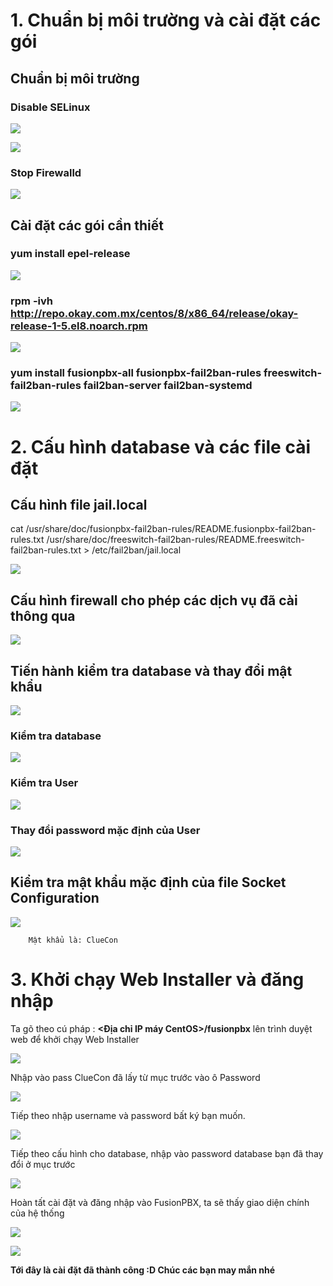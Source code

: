  # 1.   Chuẩn bị môi trường và cài đặt các gói

## Chuẩn bị môi trường

### Disable SELinux

![](.//media/image1.png) 

![](.//media/image2.png)


### Stop Firewalld

![](.//media/image3.png)


## Cài đặt các gói cần thiết

### yum install epel-release

![](.//media/image4.png) 

### rpm -ivh http://repo.okay.com.mx/centos/8/x86_64/release/okay-release-1-5.el8.noarch.rpm

![](.//media/image5.png) 

### yum install fusionpbx-all fusionpbx-fail2ban-rules freeswitch-fail2ban-rules fail2ban-server fail2ban-systemd

![](.//media/image6.png) 

# 2.    Cấu hình database và các file cài đặt

## Cấu hình file jail.local

cat
/usr/share/doc/fusionpbx-fail2ban-rules/README.fusionpbx-fail2ban-rules.txt
/usr/share/doc/freeswitch-fail2ban-rules/README.freeswitch-fail2ban-rules.txt
\> /etc/fail2ban/jail.local

![](.//media/image7.png) 

## Cấu hình firewall cho phép các dịch vụ đã cài thông qua

![](.//media/image8.png)


## Tiến hành kiểm tra database và thay đổi mật khẩu

![](.//media/image9.png)


### Kiểm tra database

![](.//media/image10.png)


### Kiểm tra User

![](.//media/image11.png)


### Thay đổi password mặc định của User

![](.//media/image12.png) 

## Kiểm tra mật khẩu mặc định của file Socket Configuration

![](.//media/image13.png) 

        Mật khẩu là: ClueCon

# 3.    Khởi chạy Web Installer và đăng nhập

Ta gõ theo cú pháp : **\<Địa chỉ IP máy CentOS>/fusionpbx** lên trình
duyệt web để khởi chạy Web Installer

![](.//media/image14.png) 

Nhập vào pass ClueCon đã lấy từ mục trước vào ô Password

![](.//media/image15.png) 

Tiếp theo nhập username và password bất ký bạn muốn.

![](.//media/image16.png) 

Tiếp theo cấu hình cho database, nhập vào password database bạn đã thay
đổi ở mục trước

![](.//media/image17.png) 

Hoàn tất cài đặt và đăng nhập vào FusionPBX, ta sẽ thấy giao diện chính
của hệ thống

![](.//media/image18.png)


![](.//media/image19.png) 

**Tới đây là cài đặt đã thành công :D Chúc các bạn may mắn nhé**
